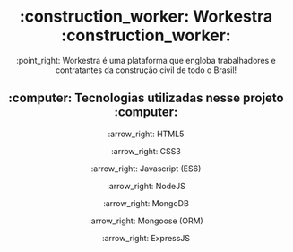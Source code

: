 <h1 align="center">
 :construction_worker: Workestra :construction_worker:
</h1>
<p align="center"> :point_right: Workestra é uma plataforma que engloba trabalhadores e contratantes da construção civil de todo o Brasil!</p>


<h2 align="center"> :computer: Tecnologias utilizadas nesse projeto :computer: </h2>
<p align="center">  :arrow_right: HTML5</p>
<p align="center">  :arrow_right:  CSS3</p>
<p align="center">  :arrow_right: Javascript (ES6)</p>
<p align="center">  :arrow_right: NodeJS</p>
<p align="center"> :arrow_right: MongoDB</p>
<p align="center">  :arrow_right: Mongoose (ORM)</p>
<p align="center"> :arrow_right:  ExpressJS</p>
